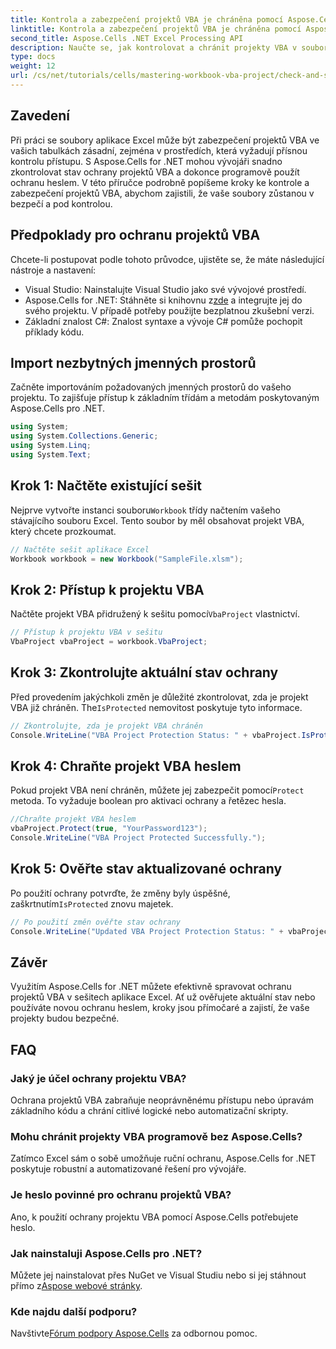 ```yaml
---
title: Kontrola a zabezpečení projektů VBA je chráněna pomocí Aspose.Cells
linktitle: Kontrola a zabezpečení projektů VBA je chráněna pomocí Aspose.Cells
second_title: Aspose.Cells .NET Excel Processing API
description: Naučte se, jak kontrolovat a chránit projekty VBA v souborech aplikace Excel programově pomocí Aspose.Cells for .NET. Podrobný průvodce včetně kompletních příkladů kódu.
type: docs
weight: 12
url: /cs/net/tutorials/cells/mastering-workbook-vba-project/check-and-secure-vba-projects-is-protected/
---
```

## Zavedení

Při práci se soubory aplikace Excel může být zabezpečení projektů VBA ve vašich tabulkách zásadní, zejména v prostředích, která vyžadují přísnou kontrolu přístupu. S Aspose.Cells for .NET mohou vývojáři snadno zkontrolovat stav ochrany projektů VBA a dokonce programově použít ochranu heslem. V této příručce podrobně popíšeme kroky ke kontrole a zabezpečení projektů VBA, abychom zajistili, že vaše soubory zůstanou v bezpečí a pod kontrolou.

## Předpoklady pro ochranu projektů VBA

Chcete-li postupovat podle tohoto průvodce, ujistěte se, že máte následující nástroje a nastavení:

- Visual Studio: Nainstalujte Visual Studio jako své vývojové prostředí.
-  Aspose.Cells for .NET: Stáhněte si knihovnu z[zde](https://releases.aspose.com/cells/net/) a integrujte jej do svého projektu. V případě potřeby použijte bezplatnou zkušební verzi.
- Základní znalost C#: Znalost syntaxe a vývoje C# pomůže pochopit příklady kódu.

## Import nezbytných jmenných prostorů

Začněte importováním požadovaných jmenných prostorů do vašeho projektu. To zajišťuje přístup k základním třídám a metodám poskytovaným Aspose.Cells pro .NET.

```csharp
using System;
using System.Collections.Generic;
using System.Linq;
using System.Text;
```

## Krok 1: Načtěte existující sešit

 Nejprve vytvořte instanci souboru`Workbook` třídy načtením vašeho stávajícího souboru Excel. Tento soubor by měl obsahovat projekt VBA, který chcete prozkoumat.

```csharp
// Načtěte sešit aplikace Excel
Workbook workbook = new Workbook("SampleFile.xlsm");
```

## Krok 2: Přístup k projektu VBA

 Načtěte projekt VBA přidružený k sešitu pomocí`VbaProject` vlastnictví.

```csharp
// Přístup k projektu VBA v sešitu
VbaProject vbaProject = workbook.VbaProject;
```

## Krok 3: Zkontrolujte aktuální stav ochrany

 Před provedením jakýchkoli změn je důležité zkontrolovat, zda je projekt VBA již chráněn. The`IsProtected` nemovitost poskytuje tyto informace.

```csharp
// Zkontrolujte, zda je projekt VBA chráněn
Console.WriteLine("VBA Project Protection Status: " + vbaProject.IsProtected);
```

## Krok 4: Chraňte projekt VBA heslem

 Pokud projekt VBA není chráněn, můžete jej zabezpečit pomocí`Protect` metoda. To vyžaduje boolean pro aktivaci ochrany a řetězec hesla.

```csharp
//Chraňte projekt VBA heslem
vbaProject.Protect(true, "YourPassword123");
Console.WriteLine("VBA Project Protected Successfully.");
```

## Krok 5: Ověřte stav aktualizované ochrany

 Po použití ochrany potvrďte, že změny byly úspěšné, zaškrtnutím`IsProtected` znovu majetek.

```csharp
// Po použití změn ověřte stav ochrany
Console.WriteLine("Updated VBA Project Protection Status: " + vbaProject.IsProtected);
```

## Závěr

Využitím Aspose.Cells for .NET můžete efektivně spravovat ochranu projektů VBA v sešitech aplikace Excel. Ať už ověřujete aktuální stav nebo používáte novou ochranu heslem, kroky jsou přímočaré a zajistí, že vaše projekty budou bezpečné.

## FAQ

### Jaký je účel ochrany projektu VBA?
Ochrana projektů VBA zabraňuje neoprávněnému přístupu nebo úpravám základního kódu a chrání citlivé logické nebo automatizační skripty.

### Mohu chránit projekty VBA programově bez Aspose.Cells?
Zatímco Excel sám o sobě umožňuje ruční ochranu, Aspose.Cells for .NET poskytuje robustní a automatizované řešení pro vývojáře.

### Je heslo povinné pro ochranu projektů VBA?
Ano, k použití ochrany projektu VBA pomocí Aspose.Cells potřebujete heslo.

### Jak nainstaluji Aspose.Cells pro .NET?
 Můžete jej nainstalovat přes NuGet ve Visual Studiu nebo si jej stáhnout přímo z[Aspose webové stránky](https://releases.aspose.com/cells/net/).

### Kde najdu další podporu?
 Navštivte[Fórum podpory Aspose.Cells](https://forum.aspose.com/c/cells/9) za odbornou pomoc.